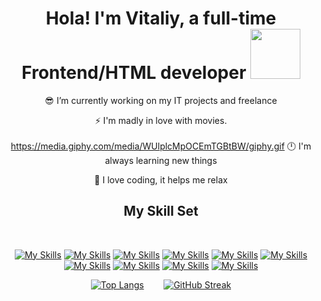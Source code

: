 # <div align="center">Hola! I'm Vitaliy, a full-time Frontend/HTML developer <img src="https://media.giphy.com/media/5Zesu5VPNGJlm/giphy.gif" width="80">
  
<div align="center">

  
😎 I’m currently working on my IT projects and freelance  


⚡ I'm madly in love with movies.
<br/>  
https://media.giphy.com/media/WUlplcMpOCEmTGBtBW/giphy.gif
🕛 I'm always learning new things  

🌲 I love coding, it helps me relax  
</div>  
  
## <div align="center">My Skill Set</div>  
<div align="center">
<br/>  

[![My Skills](https://skillicons.dev/icons?i=html&perline=3)](https://skillicons.dev)
[![My Skills](https://skillicons.dev/icons?i=css&perline=3)](https://skillicons.dev)
[![My Skills](https://skillicons.dev/icons?i=scss&perline=3)](https://skillicons.dev)
[![My Skills](https://skillicons.dev/icons?i=js&perline=3)](https://skillicons.dev)
[![My Skills](https://skillicons.dev/icons?i=jquery&perline=3)](https://skillicons.dev)
[![My Skills](https://skillicons.dev/icons?i=gulp&perline=3)](https://skillicons.dev)
[![My Skills](https://skillicons.dev/icons?i=ps&perline=3)](https://skillicons.dev)
[![My Skills](https://skillicons.dev/icons?i=figma&perline=3)](https://skillicons.dev)
[![My Skills](https://skillicons.dev/icons?i=git&perline=3)](https://skillicons.dev)
[![My Skills](https://skillicons.dev/icons?i=webflow&perline=3)](https://skillicons.dev)
<br/>  


[![Top Langs](https://github-readme-stats.vercel.app/api/top-langs/?username=Vetosy&layout=compact&theme=transparent)](https://github.com/anuraghazra/github-readme-stats) &nbsp;&nbsp;&nbsp;&nbsp;&nbsp;&nbsp; [![GitHub Streak](http://github-readme-streak-stats.herokuapp.com?user=Vetosy&theme=transparent&hide_border=true)](https://git.io/streak-stats)



